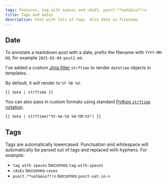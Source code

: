 ```yaml
---
tags: features, tag with spaces and cAsES, punct.**uat&&io?!!n
title: Tags and dates
description: Post with lots of tags. Also date in filename.
---
```


## Date
To annotate a markdown post with a date, prefix the filename with `YYYY-MM-DD`, for example `2025-02-04-post2.md`.

I've added a custom [Jinja filter](https://jinja.palletsprojects.com/en/stable/templates/#filters) `strftime` to render `datetime` objects in templates. 

By default, it will render to `%Y %B %d`.
```
{{ date | strftime }}
```

You can also pass in custom formats using standard [Python `strftime` notation](https://strftime.org/).
```
{{ date | strftime("%Y-%m-%d %H:%M:%S") }}
```

## Tags
Tags are automatically lowercased. Punctuation and whitespace will automatically be parsed out of tags and replaced with hyphens. For example:

- `tag with spaces` becomes `tag-with-spaces`
- `cAsEs` becomes `cases`
- `punct.**uat&&io?!!n` becomes `punct-uat-io-n`
